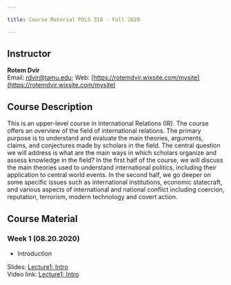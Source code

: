 ```yaml
---

title: Course Material POLS 318 - Fall 2020

---
```


## Instructor
**Rotem Dvir**  
Email: rdvir@tamu.edu; Web: [https://rotemdvir.wixsite.com/mysite](https://rotemdvir.wixsite.com/mysite)

## Course Description
This is an upper-level course in International Relations (IR). The course offers an overview of the field of international relations. The primary purpose is to understand and evaluate the main theories, arguments, claims, and conjectures made by scholars in the field. The central question we will address is what are the main ways in which scholars organize and assess knowledge in the field? In the first half of the course, we will discuss the main theories used to understand international politics, including their application to central world events. In the second half, we go deeper on some specific issues such as international institutions, economic statecraft, and various aspects of international and national conflict including coercion, reputation, terrorism, modern technology and covert action.

## Course Material

### Week 1 (08.20.2020)  
- Introduction  

Slides: [Lecture1: Intro](LectureSlides/Lecture1_Intro.pdf)  
Video link: [Lecture1: Intro](https://youtu.be/nyrhpPAZHdA)

